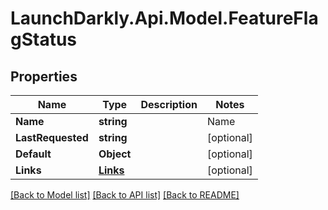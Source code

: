 # LaunchDarkly.Api.Model.FeatureFlagStatus
## Properties

Name | Type | Description | Notes
------------ | ------------- | ------------- | -------------
**Name** | **string** | | Name     | Description | | - -- -- -- -:| - -- -- -- -- -- | | new      | the feature flag was created within the last 7 days, and has not been requested yet | | active   | the feature flag was requested by your servers or clients within the last 7 days | | inactive | the feature flag was created more than 7 days ago, and hasn&#39;t been requested by your servers or clients within the past 7 days | | launched | one variation of the feature flag has been rolled out to all your users for at least 7 days |  | [optional] 
**LastRequested** | **string** |  | [optional] 
**Default** | **Object** |  | [optional] 
**Links** | [**Links**](Links.md) |  | [optional] 

[[Back to Model list]](../README.md#documentation-for-models) [[Back to API list]](../README.md#documentation-for-api-endpoints) [[Back to README]](../README.md)

